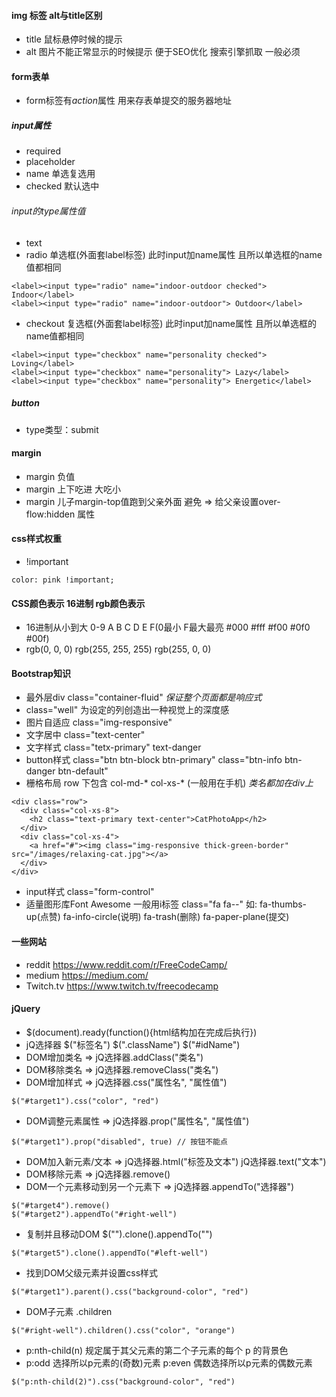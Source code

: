 #### img 标签 alt与title区别
- title 鼠标悬停时候的提示
- alt 图片不能正常显示的时候提示 便于SEO优化 搜索引擎抓取 一般必须
#### form表单
- form标签有*action*属性 用来存表单提交的服务器地址
##### input属性
- required
- placeholder
- name 单选复选用
- checked 默认选中
###### input的type属性值
- text
- radio 单选框(外面套label标签) 此时input加name属性 且所以单选框的name值都相同
```
<label><input type="radio" name="indoor-outdoor checked"> Indoor</label>
<label><input type="radio" name="indoor-outdoor"> Outdoor</label>
```
- checkout 复选框(外面套label标签) 此时input加name属性 且所以单选框的name值都相同
```
<label><input type="checkbox" name="personality checked"> Loving</label>
<label><input type="checkbox" name="personality"> Lazy</label>
<label><input type="checkbox" name="personality"> Energetic</label>
```
##### button
- type类型：submit
#### margin
- margin 负值
- margin 上下吃进 大吃小
- margin 儿子margin-top值跑到父亲外面 避免 => 给父亲设置over-flow:hidden 属性
#### css样式权重
- !important
```
color: pink !important;
```
#### CSS颜色表示 16进制 rgb颜色表示
- 16进制从小到大 0-9 A B C D E F(0最小 F最大最亮 #000 #fff #f00 #0f0 #00f)
- rgb(0, 0, 0) rgb(255, 255, 255) rgb(255, 0, 0)
#### Bootstrap知识
- 最外层div class="container-fluid" *保证整个页面都是响应式*
- class="well" 为设定的列创造出一种视觉上的深度感
- 图片自适应 class="img-responsive"
- 文字居中 class="text-center"
- 文字样式 class="tetx-primary" text-danger
- button样式 class="btn btn-block btn-primary" class="btn-info btn-danger btn-default"
- 栅格布局 row 下包含 col-md-* col-xs-* (一般用在手机) *类名都加在div上*
```
<div class="row">
  <div class="col-xs-8">
    <h2 class="text-primary text-center">CatPhotoApp</h2>
  </div>
  <div class="col-xs-4">
    <a href="#"><img class="img-responsive thick-green-border" src="/images/relaxing-cat.jpg"></a>
  </div>
</div>
```
- input样式 class="form-control"
- 适量图形库Font Awesome 一般用i标签 class="fa fa-*-*" 如: fa-thumbs-up(点赞) fa-info-circle(说明) fa-trash(删除) fa-paper-plane(提交)
#### 一些网站
- reddit https://www.reddit.com/r/FreeCodeCamp/
- medium https://medium.com/
- Twitch.tv https://www.twitch.tv/freecodecamp
#### jQuery
- $(document).ready(function(){html结构加在完成后执行})
- jQ选择器 $("标签名") $(".className") $("#idName")
- DOM增加类名 => jQ选择器.addClass("类名")
- DOM移除类名 => jQ选择器.removeClass("类名")
- DOM增加样式 => jQ选择器.css("属性名", "属性值")
```
$("#target1").css("color", "red")
```
- DOM调整元素属性 => jQ选择器.prop("属性名", "属性值")
```
$("#target1").prop("disabled", true) // 按钮不能点
```
- DOM加入新元素/文本 => jQ选择器.html("标签及文本") jQ选择器.text("文本")
- DOM移除元素 => jQ选择器.remove()
- DOM一个元素移动到另一个元素下 => jQ选择器.appendTo("选择器")
```
$("#target4").remove()
$("#target2").appendTo("#right-well")
```
- 复制并且移动DOM $("").clone().appendTo("")
```
$("#target5").clone().appendTo("#left-well")
```
- 找到DOM父级元素并设置css样式
```
$("#target1").parent().css("background-color", "red")
```
- DOM子元素 .children
```
$("#right-well").children().css("color", "orange")
```
- p:nth-child(n) 规定属于其父元素的第二个子元素的每个 p 的背景色
- p:odd 选择所以p元素的(奇数)元素  p:even 偶数选择所以p元素的偶数元素
```
$("p:nth-child(2)").css("background-color", "red")
```

